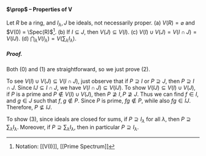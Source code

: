 #### $\prop$ – Properties of V
Let $R$ be a ring, and $I_{\lambda},J$ be ideals, not necessarily proper.
(a) $V(R) = \varnothing$ and $V(0) = \Spec(R)$[^1].
(b) If $I \subseteq J$, then $V(J)\subseteq V(I)$.
(c) $V(I) \cup V(J) = V(I \cap J)=V(IJ)$.
(d) $\bigcap_{\lambda} V(I_{\lambda}) =V(\sum_{\lambda} I_{\lambda})$.

##### *Proof.*
Both $(0)$ and $(1)$ are straightforward, so we just prove $(2)$.

To see $V(I)\cup V(J) \subseteq V(I \cap J)$, just observe that if $P \supseteq I$ or $P \supseteq J$, then $P \supseteq I \cap J$.
Since $IJ \subseteq I \cap J$, we have $V(I \cap J) \subseteq V(IJ)$. To show $V(IJ) \subseteq V(I) \cup V(J)$, if $P$ is a prime and $P \notin V(I) \cup V(J)$, then $P \not\supseteq I, P \not\supseteq J$. Thus we can find $f \in I$, and $g \in J$ such that $f, g \notin P$. Since $P$ is prime, $fg \notin P$, while also $fg \in IJ$. Therefore, $P \nsubseteq IJ$.

To show $(3)$, since ideals are closed for sums, if $P \supseteq I_\lambda$ for all $\lambda$, then $P \supseteq \sum_{\lambda} I_{\lambda}$. Moreover, if $P \supseteq \sum_{\lambda} I_{\lambda}$, then in particular $P \supseteq I_\lambda$.

[^1]: Notation: [[V(I)]],  [[Prime Spectrum]]